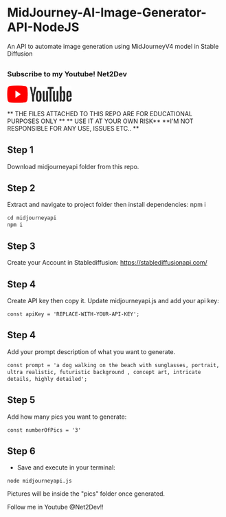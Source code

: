 # MidJourney-AI-Image-Generator-API-NodeJS
An API to automate image generation using MidJourneyV4 model in Stable Diffusion

##
<h3>Subscribe to my Youtube! Net2Dev</h3>
<img src="https://github.com/net2devcrypto/misc/blob/main/ytlogo2.png" width="150" height="40">

** THE FILES ATTACHED TO THIS REPO ARE FOR EDUCATIONAL PURPOSES ONLY **
** USE IT AT YOUR OWN RISK** **I'M NOT RESPONSIBLE FOR ANY USE, ISSUES ETC.. **


## Step 1

Download midjourneyapi folder from this repo.

## Step 2

Extract and navigate to project folder then install dependencies: npm i

```shell
cd midjourneyapi
npm i
```
## Step 3

Create your Account in Stablediffusion: https://stablediffusionapi.com/

## Step 4

Create API key then copy it.
Update midjourneyapi.js and add your api key:

```shell
const apiKey = 'REPLACE-WITH-YOUR-API-KEY';
```

## Step 4

Add your prompt description of what you want to generate.

```shell
const prompt = 'a dog walking on the beach with sunglasses, portrait, ultra realistic, futuristic background , concept art, intricate details, highly detailed';
```

## Step 5

Add how many pics you want to generate:

```shell
const numberOfPics = '3'
```

## Step 6
- Save and execute in your terminal:

```shell
node midjourneyapi.js
```

Pictures will be inside the "pics" folder once generated.

Follow me in Youtube @Net2Dev!!
